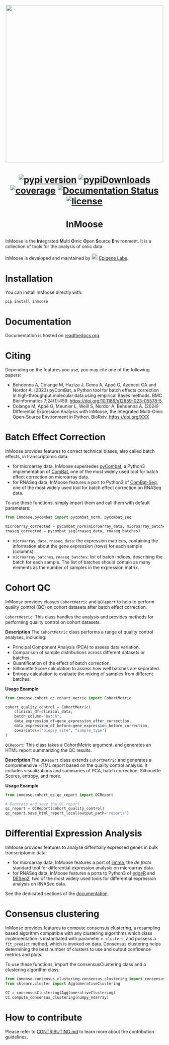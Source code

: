 <p align="center">
  
<img src="docs/source/inmoose.png" width="500">
  
</p>

<h1 align="center">

[![pypi version](https://img.shields.io/pypi/v/inmoose)](https://pypi.org/project/inmoose)
[![pypiDownloads](https://static.pepy.tech/badge/inmoose)](https://pepy.tech/project/inmoose)
[![coverage](https://img.shields.io/coverallsCoverage/github/epigenelabs/inmoose.svg)](https://coveralls.io/github/epigenelabs/inmoose)
[![Documentation Status](https://readthedocs.org/projects/inmoose/badge/?version=latest)](https://inmoose.readthedocs.io/en/latest/?badge=latest)
[![license](https://img.shields.io/pypi/l/inmoose)](LICENSE)

</h1>

<h1 align="center">
  
InMoose

</h1>

InMoose is the **In**tegrated **M**ulti **O**mic **O**pen **S**ource **E**nvironment.
It is a collection of tools for the analysis of omic data.

InMoose is developed and maintained by <img src="docs/source/epigenelogo.png" width="20"> [Epigene Labs](https://www.epigenelabs.com/).

# Installation

You can install InMoose directly with:

```
pip install inmoose
```

# Documentation

Documentation is hosted on [readthedocs.org](https://inmoose.readthedocs.io/en/latest/).

# Citing

Depending on the features you use, you may cite one of the following papers:
- Behdenna A, Colange M, Haziza J, Gema A, Appé G, Azencot CA and Nordor A. (2023) pyComBat, a Python tool for batch effects correction in high-throughput molecular data using empirical Bayes methods. BMC Bioinformatics 7;24(1):459. https://doi.org/10.1186/s12859-023-05578-5.
- Colange M, Appé G, Meunier L, Weill S, Nordor A, Behdenna A. (2024)
  Differential Expression Analysis with InMoose, the Integrated Multi-Omic Open-Source Environment in Python. BioRxiv. https://doi.org/XXX

# Batch Effect Correction

InMoose provides features to correct technical biases, also called batch
effects, in transcriptomic data:
- for microarray data, InMoose supersedes
  [pyCombat](https://github.com/epigenelabs/pycombat/), a Python3 implementation
  of [ComBat](https://doi.org/10.1093/biostatistics/kxj037), one of the most
  widely used tool for batch effect correction on microarray data.
- for RNASeq data, InMoose features a port to Python3 of
  [ComBat-Seq](https://doi.org/10.1093/nargab/lqaa078), one of the most widely
  used tool for batch effect correction on RNASeq data.

To use these functions, simply import them and call them with default
parameters:
```python
from inmoose.pycombat import pycombat_norm, pycombat_seq

microarray_corrected = pycombat_norm(microarray_data, microarray_batches)
rnaseq_corrected = pycombat_seq(rnaseq_data, rnaseq_batches)
```

* `microarray_data`, `rnaseq_data`: the expression matrices, containing the
  information about the gene expression (rows) for each sample (columns).
* `microarray_batches`, `rnaseq_batches`: list of batch indices, describing the
  batch for each sample. The list of batches should contain as many elements as
  the number of samples in the expression matrix.


# Cohort QC
InMoose provides classes `CohortMetric` and `QCReport` to help to perform quality control (QC) on cohort datasets after batch effect correction.

`CohortMetric`: This class handles the analysis and provides methods for performing quality control on cohort datasets.

**Description**
The `CohortMetric` class performs a range of quality control analyses, including:
- Principal Component Analysis (PCA) to assess data variation.
- Comparison of sample distributions across different datasets or batches.
- Quantification of the effect of batch correction.
- Silhouette Score calculation to assess how well batches are separated.
- Entropy calculation to evaluate the mixing of samples from different batches.

**Usage Example**
```python
from inmoose.cohort_qc.cohort_metric import CohortMetric

cohort_quality_control = CohortMetric(
    clinical_df=clinical_data,
    batch_column="batch",
    data_expression_df=gene_expression_after_correction,
    data_expression_df_before=gene_expression_before_correction,
    covariates=["biopsy_site", "sample_type"]
)
```

`QCReport`: This class takes a CohortMetric argument, and generates an HTML report summarizing the QC results.

**Description**
The `QCReport` class extends `CohortMetric` and generates a comprehensive HTML report based on the quality control analysis. It includes visualizations and summaries of PCA, batch correction, Silhouette Scores, entropy, and more.

**Usage Example**
```python
from inmoose.cohort_qc.qc_report import QCReport

# Generate and save the QC report
qc_report = QCReport(cohort_quality_control)
qc_report.save_html_report_local(output_path='reports')
```

# Differential Expression Analysis

InMoose provides features to analyse diffentially expressed genes in bulk
transcriptomic data:
- for microarray data, InMoose features a port of
  [limma](https://doi.org/10.1093/nar/gkv007), the *de facto* standard tool
  for differential expression analysis on microarray data.
- for RNASeq data, InMoose features a ports to Python3 of
  [edgeR](https://doi.org/10.12688/f1000research.8987.2) and
  [DESeq2](https://doi.org/10.1186/s13059-014-0550-8), two of the most widely
  used tools for differential expression analysis on RNASeq data.

See the dedicated sections of the
[documentation](https://inmoose.readthedocs.io/en/latest/).

# Consensus clustering
InMoose provides features to compute consensus clustering, a resampling based algorithm compatible with any clustering algorithms which class implementation is instantiated with parameter `n_clusters`, and possess a `fit_predict` method, which is invoked on data.
Consensus clustering helps determining the best number of clusters to use and output confidence metrics and plots.


To use these functions, import the consensusClustering class and a clustering algorithm class:
```python
from inmoose.consensus_clustering.consensus_clustering import consensusClustering
from sklearn.cluster import AgglomerativeClustering

CC = consensusClustering(AgglomerativeClustering)
CC.compute_consensus_clustering(numpy_ndarray)
```

# How to contribute

Please refer to [CONTRIBUTING.md](https://github.com/epigenelabs/inmoose/blob/master/CONTRIBUTING.md) to learn more about the contribution guidelines.

